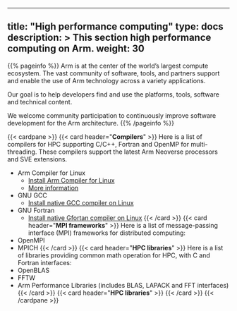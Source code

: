 
---
title: "High performance computing"
type: docs
description: >
    This section high performance computing on Arm.
weight: 30
---

{{% pageinfo %}}
Arm is at the center of the world’s largest compute ecosystem. The vast community of software, tools, and partners support and enable the use of Arm technology across a variety applications.

Our goal is to help developers find and use the platforms, tools, software and technical content.

We welcome community participation to continuously improve software development for the Arm architecture.
{{% /pageinfo %}}

{{< cardpane >}}
{{< card header="**Compilers**" >}}
Here is a list of compilers for HPC supporting C/C++, Fortran and OpenMP for multi-threading. These compilers support the latest Arm Neoverse processors and SVE extensions.
- Arm Compiler for Linux
    - [Install Arm Compiler for Linux](/compilers/install_acfl/)
    - [More information](https://developer.arm.com/Tools%20and%20Software/Arm%20Compiler%20for%20Linux)
- GNU GCC
    - [Install native GCC compiler on Linux](/compilers/install_ngcc/)
- GNU Fortran
    - [Install native Gfortan compiler on Linux](install_gfortran/)
{{< /card >}}
{{< card header="**MPI frameworks**" >}}
Here is a list of message-passing interface (MPI) frameworks for distributed computing:
- OpenMPI
- MPICH
{{< /card >}}
{{< card header="**HPC libraries**" >}}
Here is a list of libraries providing common math operation for HPC, with C and Fortran interfaces: 
- OpenBLAS
- FFTW
- Arm Performance Libraries (includes BLAS, LAPACK and FFT interfaces)
{{< /card >}}
{{< card header="**HPC libraries**" >}}
{{< /card >}}
{{< /cardpane >}}